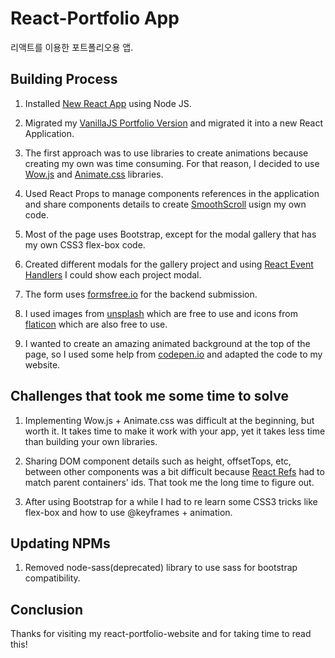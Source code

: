 # React-Portfolio App

  
리액트를 이용한 포트폴리오용 앱.

  

## Building Process

1. Installed [New React App](https://reactjs.org/docs/create-a-new-react-app.html) using Node JS.

2. Migrated my [VanillaJS Portfolio Version](https://github.com/kodi24fever/vanillajs-portfolio) and migrated it into a new React Application.

3. The first approach was to use libraries to create animations because creating my own was time consuming. For that reason, I decided to use [Wow.js](https://wowjs.uk/) and [Animate.css](https://daneden.github.io/animate.css/) libraries.

4. Used React Props to manage components references in the application and share components details to create [SmoothScroll](https://css-tricks.com/snippets/jquery/smooth-scrolling/) usign my own code.

5. Most of the page uses Bootstrap, except for the modal gallery that has my own CSS3 flex-box code.

6. Created different modals for the gallery project and using [React Event Handlers](https://reactjs.org/docs/handling-events.html) I could show each project modal.

7. The form uses [formsfree.io](https://formspree.io/) for the backend submission.

8. I used images from [unsplash](https://unsplash.com) which are free to use and icons from [flaticon](https://www.flaticon.com/) which are also free to use.

9. I wanted to create an amazing animated background at the top of the page, so I used some help from [codepen.io](https://codepen.io/saransh/pen/BKJun) and adapted the code to my website.

## Challenges that took me some time to solve

1. Implementing Wow.js + Animate.css was difficult at the beginning, but worth it. It takes time to make it work with your app, yet it takes less time than building your own libraries.

2. Sharing DOM component details such as height, offsetTops, etc, between other components was a bit difficult because [React Refs](https://reactjs.org/docs/refs-and-the-dom.html) had to match parent containers' ids. That took me the long time to figure out.

3. After using Bootstrap for a while I had to re learn some CSS3 tricks like flex-box and how to use @keyframes + animation.

## Updating NPMs

1. Removed node-sass(deprecated) library to use sass for bootstrap compatibility.

## Conclusion

Thanks for visiting my react-portfolio-website and for taking time to read this!
